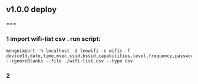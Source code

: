 ## v1.0.0 deploy
===

### 1 import wifi-list csv . run script:

````
mongoimport -h localhost -d leowifi -c wifis -f deviceId,date,time,msec,ssid,bssid,capabilities,level,frequency,password,keyMgmt,secLevel,eap,identity,otherSettings,latitude,longitude,accuracy,isRoot,country,admin_area_level_1,admin_area_level_2,admin_area_level_3 --ignoreBlanks --file ./wifi-list.csv --type csv
````

### 2